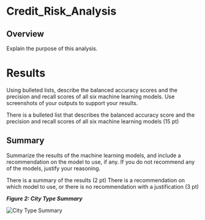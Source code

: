 # Credit_Risk_Analysis

## Overview

Explain the purpose of this analysis.

# Results

Using bulleted lists, describe the balanced accuracy scores and the precision and recall scores of all six machine learning models. Use screenshots of your outputs to support your results.

There is a bulleted list that describes the balanced accuracy score and the precision and recall scores of all six machine learning models (15 pt)



## Summary

Summarize the results of the machine learning models, and include a recommendation on the model to use, if any. If you do not recommend any of the models, justify your reasoning.

There is a summary of the results (2 pt)
There is a recommendation on which model to use, or there is no recommendation with a justification (3 pt)

**_Figure 2: City Type Summary_**

![City Type Summary](/resources/City_Type_Summary_df.png)
